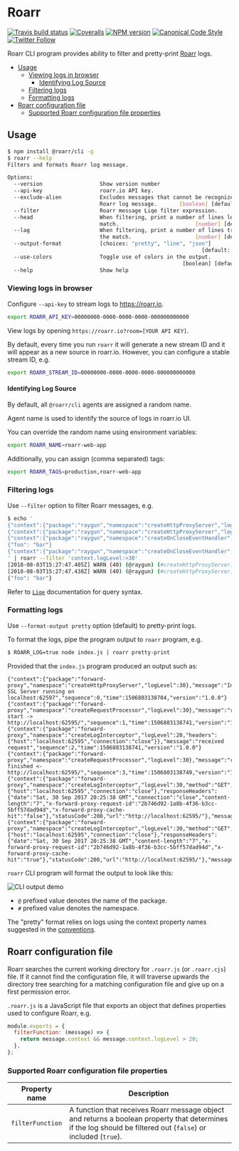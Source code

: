# Roarr

[![Travis build status](http://img.shields.io/travis/gajus/roarr-cli/master.svg?style=flat-square)](https://travis-ci.com/github/gajus/roarr-cli)
[![Coveralls](https://img.shields.io/coveralls/gajus/roarr-cli.svg?style=flat-square)](https://coveralls.io/github/gajus/roarr-cli)
[![NPM version](http://img.shields.io/npm/v/@roarr/cli.svg?style=flat-square)](https://www.npmjs.org/package/@roarr/cli)
[![Canonical Code Style](https://img.shields.io/badge/code%20style-canonical-blue.svg?style=flat-square)](https://github.com/gajus/canonical)
[![Twitter Follow](https://img.shields.io/twitter/follow/kuizinas.svg?style=social&label=Follow)](https://twitter.com/kuizinas)

Roarr CLI program provides ability to filter and pretty-print [Roarr](https://github.com/gajus/roarr) logs.

- [Usage](#usage)
  - [Viewing logs in browser](#viewing-logs-in-browser)
    - [Identifying Log Source](#identifying-log-source)
  - [Filtering logs](#filtering-logs)
  - [Formatting logs](#formatting-logs)
- [Roarr configuration file](#roarr-configuration-file)
  - [Supported Roarr configuration file properties](#supported-roarr-configuration-file-properties)

## Usage

```bash
$ npm install @roarr/cli -g
$ roarr --help
Filters and formats Roarr log message.

Options:
  --version                  Show version number                       [boolean]
  --api-key                  roarr.io API key.                          [string]
  --exclude-alien            Excludes messages that cannot be recognized as
                             Roarr log message.       [boolean] [default: false]
  --filter                   Roarr message Liqe filter expression.       [string]
  --head                     When filtering, print a number of lines leading the
                             match.                        [number] [default: 0]
  --lag                      When filtering, print a number of lines trailing
                             the match.                    [number] [default: 0]
  --output-format            [choices: "pretty", "line", "json"]
                                                             [default: "pretty"]
  --use-colors               Toggle use of colors in the output.
                                                       [boolean] [default: true]
  --help                     Show help                                 [boolean]
```

### Viewing logs in browser

Configure `--api-key` to stream logs to https://roarr.io.

```bash
export ROARR_API_KEY=00000000-0000-0000-0000-000000000000
```

View logs by opening `https://roarr.io?room=[YOUR API KEY]`.

By default, every time you run `roarr` it will generate a new stream ID and it will appear as a new source in roarr.io. However, you can configure a stable stream ID, e.g.

```bash
export ROARR_STREAM_ID=00000000-0000-0000-0000-000000000000
```

#### Identifying Log Source

By default, all `@roarr/cli` agents are assigned a random name.

Agent name is used to identify the source of logs in roarr.io UI.

You can override the random name using environment variables:

```bash
export ROARR_NAME=roarr-web-app
```

Additionally, you can assign (comma separated) tags:

```bash
export ROARR_TAGS=production,roarr-web-app
```

### Filtering logs

Use `--filter` option to filter Roarr messages, e.g.

```bash
$ echo '
{"context":{"package":"raygun","namespace":"createHttpProxyServer","logLevel":40},"message":"internal SSL Server running on 0.0.0.0:59222","sequence":0,"time":1533310067405,"version":"1.0.0"}
{"context":{"package":"raygun","namespace":"createHttpProxyServer","logLevel":40},"message":"gracefully shutting down the proxy server","sequence":1,"time":1533310067438,"version":"1.0.0"}
{"context":{"package":"raygun","namespace":"createOnCloseEventHandler","logLevel":30},"message":"raygun server closed","sequence":2,"time":1533310067439,"version":"1.0.0"}
{"foo": "bar"}
{"context":{"package":"raygun","namespace":"createOnCloseEventHandler","logLevel":30},"message":"internal SSL close","sequence":3,"time":1533310067439,"version":"1.0.0"}
' | roarr --filter 'context.logLevel:>30'
[2018-08-03T15:27:47.405Z] WARN (40) (@raygun) (#createHttpProxyServer): internal SSL Server running on 0.0.0.0:59222
[2018-08-03T15:27:47.438Z] WARN (40) (@raygun) (#createHttpProxyServer): gracefully shutting down the proxy server
{"foo": "bar"}
```

Refer to [`Liqe`](https://github.com/gajus/liqe) documentation for query syntax.

### Formatting logs

Use `--format-output pretty` option (default) to pretty-print logs.

To format the logs, pipe the program output to `roarr` program, e.g.

```bash
$ ROARR_LOG=true node index.js | roarr pretty-print
```

Provided that the `index.js` program produced an output such as:

```
{"context":{"package":"forward-proxy","namespace":"createHttpProxyServer","logLevel":30},"message":"Internal SSL Server running on localhost:62597","sequence":0,"time":1506803138704,"version":"1.0.0"}
{"context":{"package":"forward-proxy","namespace":"createRequestProcessor","logLevel":30},"message":"request start -> http://localhost:62595/","sequence":1,"time":1506803138741,"version":"1.0.0"}
{"context":{"package":"forward-proxy","namespace":"createLogInterceptor","logLevel":20,"headers":{"host":"localhost:62595","connection":"close"}},"message":"received request","sequence":2,"time":1506803138741,"version":"1.0.0"}
{"context":{"package":"forward-proxy","namespace":"createRequestProcessor","logLevel":30},"message":"request finished <- http://localhost:62595/","sequence":3,"time":1506803138749,"version":"1.0.0"}
{"context":{"package":"forward-proxy","namespace":"createLogInterceptor","logLevel":30,"method":"GET","requestHeaders":{"host":"localhost:62595","connection":"close"},"responseHeaders":{"date":"Sat, 30 Sep 2017 20:25:38 GMT","connection":"close","content-length":"7","x-forward-proxy-request-id":"2b746d92-1a8b-4f36-b3cc-5bff57dad94d","x-forward-proxy-cache-hit":"false"},"statusCode":200,"url":"http://localhost:62595/"},"message":"response","sequence":4,"time":1506803138755,"version":"1.0.0"}
{"context":{"package":"forward-proxy","namespace":"createLogInterceptor","logLevel":30,"method":"GET","requestHeaders":{"host":"localhost:62595","connection":"close"},"responseHeaders":{"date":"Sat, 30 Sep 2017 20:25:38 GMT","content-length":"7","x-forward-proxy-request-id":"2b746d92-1a8b-4f36-b3cc-5bff57dad94d","x-forward-proxy-cache-hit":"true"},"statusCode":200,"url":"http://localhost:62595/"},"message":"response","sequence":5,"time":1506803138762,"version":"1.0.0"}
```

`roarr` CLI program will format the output to look like this:

![CLI output demo](./.README/cli-output-demo.png)

- `@` prefixed value denotes the name of the package.
- `#` prefixed value denotes the namespace.

The "pretty" format relies on logs using the context property names suggested in the [conventions](#conventions).

## Roarr configuration file

Roarr searches the current working directory for `.roarr.js` (or `.roarr.cjs`) file. If it cannot find the configuration file, it will traverse upwards the directory tree searching for a matching configuration file and give up on a first permission error.

`.roarr.js` is a JavaScript file that exports an object that defines properties used to configure Roarr, e.g.

```js
module.exports = {
  filterFunction: (message) => {
    return message.context && message.context.logLevel > 20;
  },
};
```

### Supported Roarr configuration file properties

| Property name    | Description                                                                                                                                                    |
| ---------------- | -------------------------------------------------------------------------------------------------------------------------------------------------------------- |
| `filterFunction` | A function that receives Roarr message object and returns a boolean property that determines if the log should be filtered out (`false`) or included (`true`). |
